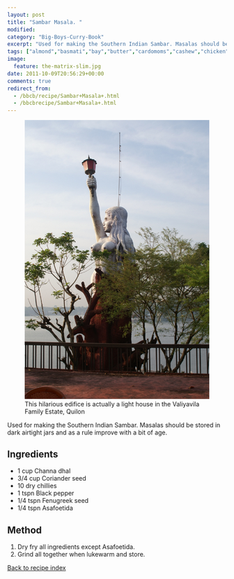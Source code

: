 ```yaml
---
layout: post
title: "Sambar Masala. "
modified:
category: "Big-Boys-Curry-Book"
excerpt: "Used for making the Southern Indian Sambar. Masalas should be stored in dark airtight jars"
tags: ["almond","basmati","bay","butter","cardomoms","cashew","chicken","cinnamon","cloves","cumin","ghee","lamb","mace","nuts","pepper","rice","saffron","turmeric"]
image:
  feature: the-matrix-slim.jpg
date: 2011-10-09T20:56:29+00:00
comments: true
redirect_from: 
  - /bbcb/recipe/Sambar+Masala+.html
  - /bbcbrecipe/Sambar+Masala+.html
---
```


<figure>
	<a href="/images/bbcb/pict2309.jpg" alt="Quilon, Kerala, India" title="Quilon, Kerala, India &#169; Ashley Kitson 12/09/2011"><img src="/images/bbcb/pict2309.jpg"/></a>
	<figcaption>This hilarious edifice is actually a light house in the Valiyavila Family Estate, Quilon</figcaption>
</figure>

Used for making the Southern Indian Sambar. Masalas should be stored in dark airtight jars and as a rule improve with a bit of age.
        
## Ingredients
        
<ul><li>1 cup Channa dhal</li><li>3/4 cup Coriander seed</li><li>10 dry chillies</li><li>1 tspn Black pepper</li><li>1/4 tspn Fenugreek seed</li><li>1/4 tspn Asafoetida</li></ul>
        
## Method

<ol><li>Dry fry all ingredients except Asafoetida.</li><li>Grind all together when lukewarm and store.</li></ol>   

<a href="/bbcb">Back to recipe index</a>      